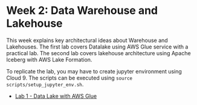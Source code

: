 # Week 2: Data Warehouse and Lakehouse

This week explains key architectural ideas about Warehouse and Lakehouses. The first lab covers Datalake using AWS Glue service with a practical lab. The second lab covers lakehouse architecture using Apache Iceberg with AWS Lake Formation.

To replicate the lab, you may have to create jupyter environment using Cloud 9. The scripts can be executed using `source scripts/setup_jupyter_env.sh`.

- [Lab 1 - Data Lake with AWS Glue](labs/lab1/C3_W2_Lab_1_Data_Lake_Solution.ipynb)